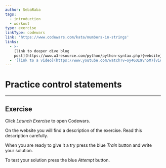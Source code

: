 ```yaml
---
author: SebaRaba
tags:
  - introduction
  - workout
type: exercise
linkType: codewars
link: 'https://www.codewars.com/kata/numbers-in-strings'
links:
  - >-
    [link to deeper dive blog
    post](https://www.w3resource.com/python/python-syntax.php){website}
  - '[link to a video](https://www.youtube.com/watch?v=oy4GOI9vn5M){video}'
---
```


# Practice control statements


---

## Exercise

Click *Launch Exercise* to open Codewars.

On the website you will find a description of the exercise. Read this description carefully.

When you are ready to give it a try press the blue *Train* button and write your solution.

To test your solution press the blue *Attempt* button.
 
